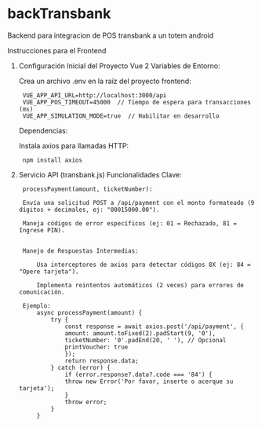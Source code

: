 # backTransbank
Backend para integracion de POS transbank a un totem android

Instrucciones para el Frontend

1. Configuración Inicial del Proyecto Vue 2
    Variables de Entorno:

    Crea un archivo .env en la raíz del proyecto frontend:

        VUE_APP_API_URL=http://localhost:3000/api
        VUE_APP_POS_TIMEOUT=45000  // Tiempo de espera para transacciones (ms)
        VUE_APP_SIMULATION_MODE=true  // Habilitar en desarrollo

    Dependencias:

    Instala axios para llamadas HTTP:
    
        npm install axios


2. Servicio API (transbank.js)
    Funcionalidades Clave:

        processPayment(amount, ticketNumber):

        Envía una solicitud POST a /api/payment con el monto formateado (9 dígitos + decimales, ej: "00015000.00").

        Maneja códigos de error específicos (ej: 01 = Rechazado, 81 = Ingrese PIN).


        Manejo de Respuestas Intermedias:

            Usa interceptores de axios para detectar códigos 8X (ej: 84 = "Opere tarjeta").

            Implementa reintentos automáticos (2 veces) para errores de comunicación.

        Ejemplo:
            async processPayment(amount) {
                try {
                    const response = await axios.post('/api/payment', {
                    amount: amount.toFixed(2).padStart(9, '0'),
                    ticketNumber: '0'.padEnd(20, ' '), // Opcional
                    printVoucher: true
                    });
                    return response.data;
                } catch (error) {
                    if (error.response?.data?.code === '84') {
                    throw new Error('Por favor, inserte o acerque su tarjeta');
                    }
                    throw error;
                }
            }

